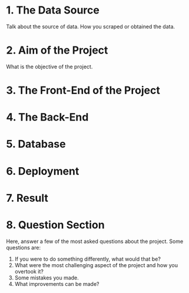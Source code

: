 # 1. The Data Source
Talk about the source of data. How you scraped or obtained the data.

# 2. Aim of the Project
What is the objective of the project.

# 3. The Front-End of the Project

# 4. The Back-End

# 5. Database

# 6. Deployment

# 7. Result
# 8. Question Section
Here, answer a few of the most asked questions about the project. Some questions are:

1. If you were to do something differently, what would that be?
2. What were the most challenging aspect of the project and how you overtook it?
3. Some mistakes you made.
4. What improvements can be made?